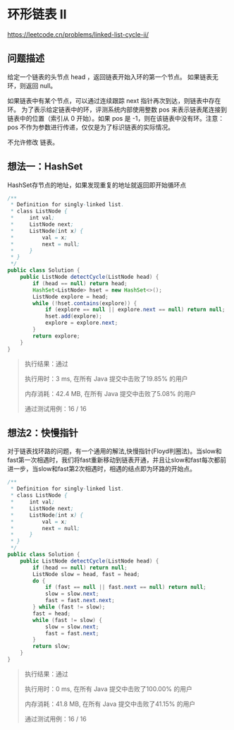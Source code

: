 # 环形链表 II

https://leetcode.cn/problems/linked-list-cycle-ii/



## 问题描述

给定一个链表的头节点  head ，返回链表开始入环的第一个节点。 如果链表无环，则返回 null。

如果链表中有某个节点，可以通过连续跟踪 next 指针再次到达，则链表中存在环。 为了表示给定链表中的环，评测系统内部使用整数 pos 来表示链表尾连接到链表中的位置（索引从 0 开始）。如果 pos 是 -1，则在该链表中没有环。注意：pos 不作为参数进行传递，仅仅是为了标识链表的实际情况。

不允许修改 链表。



## 想法一：HashSet

HashSet存节点的地址，如果发现重复的地址就返回即开始循环点

```java
/**
 * Definition for singly-linked list.
 * class ListNode {
 *     int val;
 *     ListNode next;
 *     ListNode(int x) {
 *         val = x;
 *         next = null;
 *     }
 * }
 */
public class Solution {
    public ListNode detectCycle(ListNode head) {
        if (head == null) return head;
        HashSet<ListNode> hset = new HashSet<>();
        ListNode explore = head;
        while (!hset.contains(explore)) {
            if (explore == null || explore.next == null) return null;
            hset.add(explore);
            explore = explore.next; 
        }
        return explore;
    }
}
```

> 执行结果：通过
>
> 执行用时：3 ms, 在所有 Java 提交中击败了19.85% 的用户
>
> 内存消耗：42.4 MB, 在所有 Java 提交中击败了5.08% 的用户
>
> 通过测试用例：16 / 16



## 想法2：快慢指针

对于链表找环路的问题，有一个通用的解法,快慢指针(Floyd判圈法)。当slow和fast第一次相遇时，我们将fast重新移动到链表开通，并且让slow和fast每次都前进一步，当slow和fast第2次相遇时，相遇的结点即为环路的开始点。

```java
/**
 * Definition for singly-linked list.
 * class ListNode {
 *     int val;
 *     ListNode next;
 *     ListNode(int x) {
 *         val = x;
 *         next = null;
 *     }
 * }
 */
public class Solution {
    public ListNode detectCycle(ListNode head) {
        if (head == null) return null;
        ListNode slow = head, fast = head;
        do {
            if (fast == null || fast.next == null) return null;
            slow = slow.next;
            fast = fast.next.next;
        } while (fast != slow);
        fast = head;
        while (fast != slow) {
            slow = slow.next;
            fast = fast.next;
        }
        return slow;
    }
}
```

> 执行结果：通过
>
> 执行用时：0 ms, 在所有 Java 提交中击败了100.00% 的用户
>
> 内存消耗：41.8 MB, 在所有 Java 提交中击败了41.15% 的用户
>
> 通过测试用例：16 / 16
